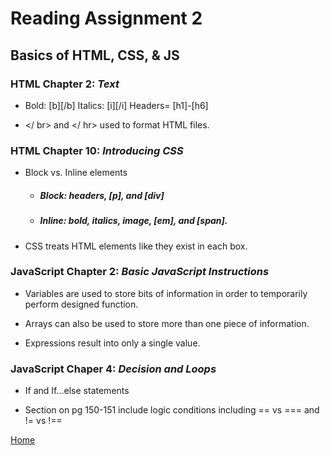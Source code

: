 # Reading Assignment 2
## Basics of HTML, CSS, & JS

### HTML Chapter 2: *Text*

- Bold: [b][/b] Italics: [i][/i] Headers= [h1]-[h6]

- </ br> and </ hr> used to format HTML files.

### HTML Chapter 10: *Introducing CSS*

- Block vs. Inline elements
    - ##### Block: headers, [p], and [div]
    - ##### Inline: bold, italics, image, [em], and [span].

- CSS treats HTML elements like they exist in each box.

### JavaScript Chapter 2: *Basic JavaScript Instructions*

- Variables are used to store bits of information in order to temporarily perform designed function.

- Arrays can also be used to store more than one piece of information.

- Expressions result into only a single value.

### JavaScript Chaper 4: *Decision and Loops*

- If and If...else statements

- Section on pg 150-151 include logic conditions including == vs === and != vs !==

[Home](README.md) 